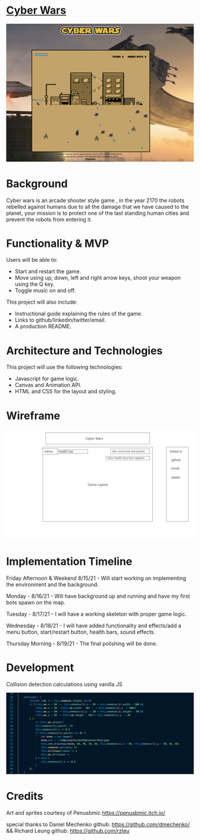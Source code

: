 # [Cyber Wars](https://omarluq.github.io/CyberWars/)


<p align="center">
  <img src="https://github.com/omarluq/CyberWars/blob/main/imgs/landingpage.png" />
</p>

# Background

Cyber wars is an arcade shooter style game , in the year 2170 the robots rebelled against humans due to all the damage that we have caused to the planet, your mission is to protect one of the last standing human cities and prevent the robots from entering it.

# Functionality & MVP
Users will be able to:
  * Start and restart the game.
  * Move using up, down, left and right arrow keys, shoot your weapon using the Q key.
  * Toggle music on and off.


This project will also include:
  * Instructional guide explaining the rules of the game.
  * Links to github/linkedin/twitter/email.
  * A production README.


# Architecture and Technologies
This project will use the following technologies: 
  * Javascript for game logic.
  * Canvas and Animation API.
  * HTML and CSS for the layout and styling.


# Wireframe 

![wireframe](./Wireframe.png)


# Implementation Timeline


Friday Afternoon & Weekend 8/15/21 - Will start working on implementing the environment and the background.

Monday - 8/16/21 - Will have background up and running and have my first bots spawn on the map.

Tuesday - 8/17/21 - I will have a working skeleton with proper game logic.

Wednesday - 8/18/21 - I will have added functionality and effects/add a menu button, start/restart button, health bars, sound effects.

Thursday Morning - 8/19/21 - The final polishing will be done.

# Development
Collision detection calculations using vanilla JS 
<p align="center">
  <img src="https://github.com/omarluq/CyberWars/blob/main/imgs/code.png" />
</p>



# Credits

Art and sprites courtesy of Penusbmic https://penusbmic.itch.io/

special thanks to Daniel Mechenko github: https://github.com/dmechenko/ && Richard Leung github: https://github.com/rzleu


